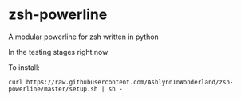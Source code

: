 # zsh-powerline
A modular powerline for zsh written in python

In the testing stages right now

To install:
```
curl https://raw.githubusercontent.com/AshlynnInWonderland/zsh-powerline/master/setup.sh | sh -
```
